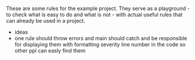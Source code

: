 These are some rules for the example project.
They serve as a playground - to check what is easy to do and what is not -
with actual useful rules that can already be used in a project.


* ideas
* one rule should throw errors and main should catch and be responsible for displaying them with formatting severity line number in the code so other ppl can easly find them
